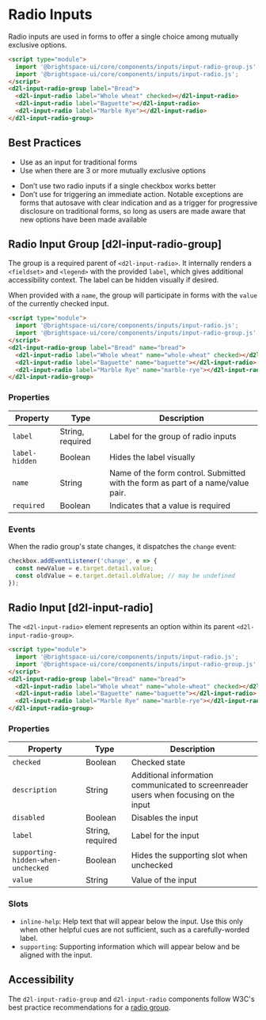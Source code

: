 # Radio Inputs

Radio inputs are used in forms to offer a single choice among mutually exclusive options.

<!-- docs: demo display:block -->
```html
<script type="module">
  import '@brightspace-ui/core/components/inputs/input-radio-group.js';
  import '@brightspace-ui/core/components/inputs/input-radio.js';
</script>
<d2l-input-radio-group label="Bread">
  <d2l-input-radio label="Whole wheat" checked></d2l-input-radio>
  <d2l-input-radio label="Baguette"></d2l-input-radio>
  <d2l-input-radio label="Marble Rye"></d2l-input-radio>
</d2l-input-radio-group>
```

## Best Practices
<!-- docs: start best practices -->
<!-- docs: start dos -->
* Use as an input for traditional forms
* Use when there are 3 or more mutually exclusive options
<!-- docs: end dos -->

<!-- docs: start donts -->
* Don’t use two radio inputs if a single checkbox works better
* Don’t use for triggering an immediate action. Notable exceptions are forms that autosave with clear indication and as a trigger for progressive disclosure on traditional forms, so long as users are made aware that new options have been made available
<!-- docs: end donts -->
<!-- docs: end best practices -->

## Radio Input Group [d2l-input-radio-group]

The group is a required parent of `<d2l-input-radio>`. It internally renders a `<fieldset>` and `<legend>` with the provided `label`, which gives additional accessibility context. The label can be hidden visually if desired.

When provided with a `name`, the group will participate in forms with the `value` of the currently checked input.

<!-- docs: demo code properties name:d2l-input-radio-group sandboxTitle:'Checkbox Group' display:block -->
```html
<script type="module">
  import '@brightspace-ui/core/components/inputs/input-radio.js';
  import '@brightspace-ui/core/components/inputs/input-radio-group.js';
</script>
<d2l-input-radio-group label="Bread" name="bread">
  <d2l-input-radio label="Whole wheat" name="whole-wheat" checked></d2l-input-radio>
  <d2l-input-radio label="Baguette" name="baguette"></d2l-input-radio>
  <d2l-input-radio label="Marble Rye" name="marble-rye"></d2l-input-radio>
</d2l-input-radio-group>
```

<!-- docs: start hidden content -->
### Properties

| Property | Type | Description |
|---|---|---|
| `label` | String, required | Label for the group of radio inputs |
| `label-hidden` | Boolean | Hides the label visually |
| `name` | String | Name of the form control. Submitted with the form as part of a name/value pair. |
| `required` | Boolean | Indicates that a value is required |

### Events

When the radio group's state changes, it dispatches the `change` event:

```javascript
checkbox.addEventListener('change', e => {
  const newValue = e.target.detail.value;
  const oldValue = e.target.detail.oldValue; // may be undefined
});
```
<!-- docs: end hidden content -->

## Radio Input [d2l-input-radio]

The `<d2l-input-radio>` element represents an option within its parent `<d2l-input-radio-group>`.

<!-- docs: demo code properties name:d2l-input-radio sandboxTitle:'Radio Input' display:block -->
```html
<script type="module">
  import '@brightspace-ui/core/components/inputs/input-radio.js';
  import '@brightspace-ui/core/components/inputs/input-radio-group.js';
</script>
<d2l-input-radio-group label="Bread" name="bread">
  <d2l-input-radio label="Whole wheat" name="whole-wheat" checked></d2l-input-radio>
  <d2l-input-radio label="Baguette" name="baguette"></d2l-input-radio>
  <d2l-input-radio label="Marble Rye" name="marble-rye"></d2l-input-radio>
</d2l-input-radio-group>
```

<!-- docs: start hidden content -->
### Properties

| Property | Type | Description |
|---|---|---|
| `checked` | Boolean | Checked state |
| `description` | String | Additional information communicated to screenreader users when focusing on the input |
| `disabled` | Boolean | Disables the input |
| `label` | String, required | Label for the input |
| `supporting-hidden-when-unchecked` | Boolean | Hides the supporting slot when unchecked |
| `value` | String | Value of the input |

### Slots

* `inline-help`: Help text that will appear below the input. Use this only when other helpful cues are not sufficient, such as a carefully-worded label.
* `supporting`: Supporting information which will appear below and be aligned with the input.
<!-- docs: end hidden content -->

## Accessibility

The `d2l-input-radio-group` and `d2l-input-radio` components follow W3C's best practice recommendations for a [radio group](https://www.w3.org/WAI/ARIA/apg/patterns/radio/).
